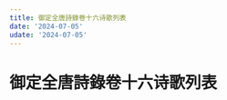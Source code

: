 ```yaml
---
title: 御定全唐詩錄卷十六诗歌列表
date: '2024-07-05'
udate: '2024-07-05'
---
```

# 御定全唐詩錄卷十六诗歌列表

<PoemList :list="poems" :authorMap="authorMap" :chapternum="16" />

<script setup>
const chapter = '卷十六';
import poems from '/data/qtsl/卷十六/poems.json'
import authorMap from '/data/qtsl/卷十六/author.json'
</script>
